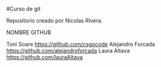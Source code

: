 #Curso de git

Repositorio creado por Nicolas Rivera.

NOMBRE			GITHUB

Toni Soare 		https://github.com/csgocode
Alejandro Forcada 	https://github.com/alejandroforcada
Laura Altava  		https://github.com/lauraAltava
